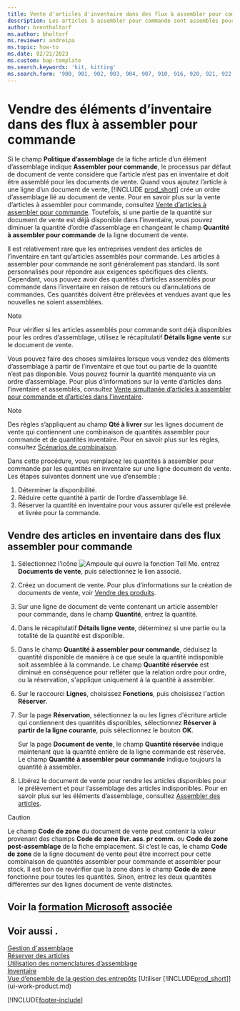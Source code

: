```yaml
---
title: Vente d'articles d'inventaire dans des flux à assembler pour commande
description: Les articles à assembler pour commande sont assemblés pour les documents de vente via un ordre d’assemblage.
author: brentholtorf
ms.author: bholtorf
ms.reviewer: andreipa
ms.topic: how-to
ms.date: 02/21/2023
ms.custom: bap-template
ms.search.keywords: 'kit, kitting'
ms.search.form: '900, 901, 902, 903, 904, 907, 910, 916, 920, 921, 922, 923, 940, 941, 942, 930, 931, 932, 914, 915, 905'
---
```

# <a name="selling-inventory-items-in-assemble-to-order-flows" />Vendre des éléments d’inventaire dans des flux à assembler pour commande

Si le champ **Politique d’assemblage** de la fiche article d’un élément d’assemblage indique **Assembler pour commande**, le processus par défaut de document de vente considère que l’article n’est pas en inventaire et doit être assemblé pour les documents de vente. Quand vous ajoutez l’article à une ligne d’un document de vente, [!INCLUDE [prod_short](includes/prod_short.md)] crée un ordre d’assemblage lié au document de vente. Pour en savoir plus sur la vente d’articles à assembler pour commande, consultez [Vente d’articles à assembler pour commande](assembly-how-to-sell-items-assembled-to-order.md). Toutefois, si une partie de la quantité sur document de vente est déjà disponible dans l’inventaire, vous pouvez diminuer la quantité d’ordre d’assemblage en changeant le champ **Quantité à assembler pour commande** de la ligne document de vente.  

Il est relativement rare que les entreprises vendent des articles de l’inventaire en tant qu’articles assemblés pour commande. Les articles à assembler pour commande ne sont généralement pas standard. Ils sont personnalisés pour répondre aux exigences spécifiques des clients. Cependant, vous pouvez avoir des quantités d’articles assemblés pour commande dans l’inventaire en raison de retours ou d’annulations de commandes. Ces quantités doivent être prélevées et vendues avant que les nouvelles ne soient assemblées.  

> [!NOTE]  
> Pour vérifier si les articles assemblés pour commande sont déjà disponibles pour les ordres d’assemblage, utilisez le récapitulatif **Détails ligne vente** sur le document de vente.  

Vous pouvez faire des choses similaires lorsque vous vendez des éléments d’assemblage à partir de l’inventaire et que tout ou partie de la quantité n’est pas disponible. Vous pouvez fournir la quantité manquante via un ordre d’assemblage. Pour plus d’informations sur la vente d’articles dans l’inventaire et assemblés, consultez [Vente simultanée d’articles à assembler pour commande et d’articles dans l’inventaire](assembly-how-to-sell-assemble-to-order-items-and-inventory-items-together.md).  

> [!NOTE]  
> Des règles s’appliquent au champ **Qté à livrer** sur les lignes document de vente qui contiennent une combinaison de quantités assembler pour commande et de quantités inventaire. Pour en savoir plus sur les règles, consultez [Scénarios de combinaison](assembly-assemble-to-order-or-assemble-to-stock.md#combination-scenarios).  

Dans cette procédure, vous remplacez les quantités à assembler pour commande par les quantités en inventaire sur une ligne document de vente. Les étapes suivantes donnent une vue d’ensemble :

1. Déterminer la disponibilité.
2. Réduire cette quantité à partir de l’ordre d’assemblage lié.
3. Réserver la quantité en inventaire pour vous assurer qu’elle est prélevée et livrée pour la commande.  

## <a name="to-sell-inventory-items-in-assemble-to-order-flows" />Vendre des articles en inventaire dans des flux assembler pour commande

1. Sélectionnez l’icône ![Ampoule qui ouvre la fonction Tell Me.](media/ui-search/search_small.png "Dites-moi ce que vous voulez faire") entrez **Documents de vente**, puis sélectionnez le lien associé.  
2. Créez un document de vente. Pour plus d’informations sur la création de documents de vente, voir [Vendre des produits](sales-how-sell-products.md).  
3. Sur une ligne de document de vente contenant un article assembler pour commande, dans le champ **Quantité**, entrez la quantité.  
4. Dans le récapitulatif **Détails ligne vente**, déterminez si une partie ou la totalité de la quantité est disponible.  
5. Dans le champ **Quantité à assembler pour commande**, déduisez la quantité disponible de manière à ce que seule la quantité indisponible soit assemblée à la commande. Le champ **Quantité réservée** est diminué en conséquence pour refléter que la relation ordre pour ordre, ou la réservation, s'applique uniquement à la quantité à assembler.  
6. Sur le raccourci **Lignes**, choisissez **Fonctions**, puis choisissez l'action **Réserver**.  
7. Sur la page **Réservation**, sélectionnez la ou les lignes d'écriture article qui contiennent des quantités disponibles, sélectionnez **Réserver à partir de la ligne courante**, puis sélectionnez le bouton **OK**.  

    Sur la page **Document de vente**, le champ **Quantité réservée** indique maintenant que la quantité entière de la ligne commande est réservée. Le champ **Quantité à assembler pour commande** indique toujours la quantité à assembler.  

8. Libérez le document de vente pour rendre les articles disponibles pour le prélèvement et pour l’assemblage des articles indisponibles. Pour en savoir plus sur les éléments d’assemblage, consultez [Assembler des articles](assembly-how-to-assemble-items.md).  

> [!CAUTION]  
> Le champ **Code de zone** du document de vente peut contenir la valeur provenant des champs **Code de zone livr. ass. pr comm.** ou **Code de zone post-assemblage** de la fiche emplacement. Si c’est le cas, le champ **Code de zone** de la ligne document de vente peut être incorrect pour cette combinaison de quantités assembler pour commande et assembler pour stock. Il est bon de revérifier que la zone dans le champ **Code de zone** fonctionne pour toutes les quantités. Sinon, entrez les deux quantités différentes sur des lignes document de vente distinctes.  

## <a name="see-related-microsoft-trainingtrainingmodulesassemble-to-order-dynamics--business-central" />Voir la [formation Microsoft](/training/modules/assemble-to-order-dynamics-365-business-central/) associée

## <a name="see-also" />Voir aussi .

[Gestion d'assemblage](assembly-assemble-items.md)  
[Réserver des articles](inventory-how-to-reserve-items.md)  
[Utilisation des nomenclatures d’assemblage](assembly-how-work-assembly-boms.md)  
[Inventaire](inventory-manage-inventory.md)  
[Vue d’ensemble de la gestion des entrepôts](design-details-warehouse-management.md)
[Utiliser [!INCLUDE[prod_short](includes/prod_short.md)]](ui-work-product.md)


[!INCLUDE[footer-include](includes/footer-banner.md)]
